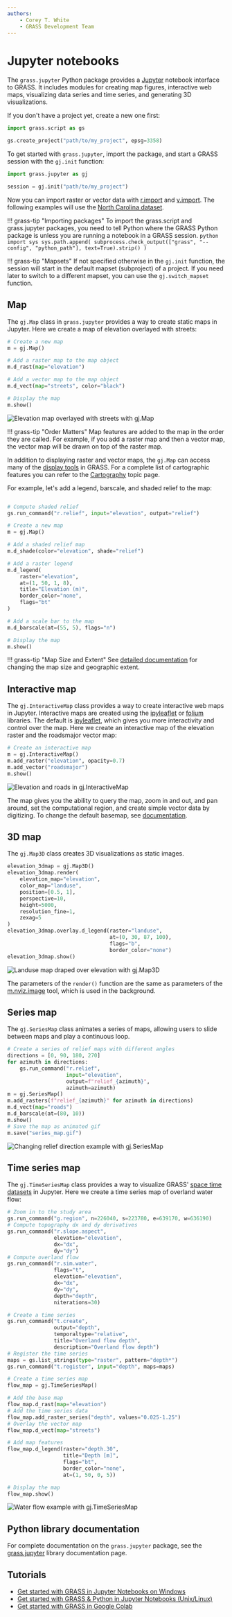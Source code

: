 ```yaml
---
authors:
    - Corey T. White
    - GRASS Development Team
---
```


# Jupyter notebooks

The `grass.jupyter` Python package provides a [Jupyter](https://jupyter.org/)
notebook interface to GRASS. It includes modules for creating map figures,
interactive web maps, visualizing data series and time series, and generating
3D visualizations.

If you don't have a project yet, create a new one first:

```python
import grass.script as gs

gs.create_project("path/to/my_project", epsg=3358)
```

To get started with `grass.jupyter`, import the package,
and start a GRASS session with the `gj.init` function:

```python
import grass.jupyter as gj

session = gj.init("path/to/my_project")
```

Now you can import raster or vector data with [r.import](r.import.md)
and [v.import](v.import.md).
The following examples will use the [North Carolina dataset](https://grass.osgeo.org/download/data/#NorthCarolinaDataset).

!!! grass-tip "Importing packages"
    <!-- markdownlint-disable-next-line MD046 -->
    To import the grass.script and grass.jupyter packages, you need to tell
    Python where the GRASS Python package is unless you are running a notebook
    in a GRASS session.
    <!-- markdownlint-disable-next-line MD046 -->
    ```python
    import sys
    sys.path.append(
        subprocess.check_output(["grass", "--config", "python_path"], text=True).strip()
    )
    ```

!!! grass-tip "Mapsets"
    If not specified otherwise in the `gj.init` function, the session will
    start in the default
    mapset (subproject) of a project. If you need later to switch to a
    different mapset, you can use the `gj.switch_mapset` function.

## Map

The `gj.Map` class in `grass.jupyter` provides a way to create static maps in Jupyter.
Here we create a map of elevation overlayed with streets:

```python
# Create a new map
m = gj.Map()

# Add a raster map to the map object
m.d_rast(map="elevation")

# Add a vector map to the map object
m.d_vect(map="streets", color="black")

# Display the map
m.show()
```

![Elevation map overlayed with streets with gj.Map](jupyter_map.png)

!!! grass-tip "Order Matters"
    <!-- markdownlint-disable-next-line MD046 -->
    Map features are added to the map in the order they are called. For example,
    if you add a raster map and then a vector map, the vector map will be drawn
    on top of the raster map.

In addition to displaying raster and vector maps, the `gj.Map` can access many
of the [display tools](display.md) in GRASS. For a complete list of cartographic
features you can refer to the [Cartography](topic_cartography.md) topic page.

For example, let's add a legend, barscale, and shaded relief to the map:

```python

# Compute shaded relief
gs.run_command("r.relief", input="elevation", output="relief")

# Create a new map
m = gj.Map()

# Add a shaded relief map
m.d_shade(color="elevation", shade="relief")

# Add a raster legend
m.d_legend(
    raster="elevation",
    at=(1, 50, 1, 8),
    title="Elevation (m)",
    border_color="none",
    flags="bt"
)

# Add a scale bar to the map
m.d_barscale(at=(55, 5), flags="n")

# Display the map
m.show()
```

!!! grass-tip "Map Size and Extent"
    See [detailed documentation](https://grass.osgeo.org/grass-stable/manuals/libpython/grass.jupyter.html#module-grass.jupyter.map)
    for changing the map size and geographic extent.

## Interactive map

The `gj.InteractiveMap` class provides a way to create interactive
web maps in Jupyter. Interactive maps are created using the
[ipyleaflet](https://ipyleaflet.readthedocs.io/en/latest/)
or [folium](https://python-visualization.github.io/folium/) libraries.
The default is [ipyleaflet](https://ipyleaflet.readthedocs.io/en/latest/),
which gives you more interactivity and control over the map. Here we create
an interactive map of the elevation raster and the roadsmajor
vector map:

```python
# Create an interactive map
m = gj.InteractiveMap()
m.add_raster("elevation", opacity=0.7)
m.add_vector("roadsmajor")
m.show()
```

![Elevation and roads in gj.InteractiveMap](jupyter_interactive_map.png)

The map gives you the ability to query the map, zoom in and out, and pan around,
set the computational region, and create simple vector data by digitizing.
To change the default basemap, see [documentation](https://grass.osgeo.org/grass-stable/manuals/libpython/grass.jupyter.html#module-grass.jupyter.interactivemap).

## 3D map

The `gj.Map3D` class creates 3D visualizations as static images.

```python
elevation_3dmap = gj.Map3D()
elevation_3dmap.render(
    elevation_map="elevation",
    color_map="landuse",
    position=[0.5, 1],
    perspective=10,
    height=5000,
    resolution_fine=1,
    zexag=5
)
elevation_3dmap.overlay.d_legend(raster="landuse",
                                 at=(0, 30, 87, 100),
                                 flags="b",
                                 border_color="none")
elevation_3dmap.show()
```

![Landuse map draped over elevation with gj.Map3D](jupyter_3d_map.png)

The parameters of the `render()` function are the same as parameters of the
[m.nviz.image](m.nviz.image.md) tool, which is used in the background.

## Series map

The `gj.SeriesMap` class animates a series of maps, allowing users to slide between
maps and play a continuous loop.

```python
# Create a series of relief maps with different angles
directions = [0, 90, 180, 270]
for azimuth in directions:
    gs.run_command("r.relief",
                   input="elevation",
                   output=f"relief_{azimuth}",
                   azimuth=azimuth)
m = gj.SeriesMap()
m.add_rasters(f"relief_{azimuth}" for azimuth in directions)
m.d_vect(map="roads")
m.d_barscale(at=(80, 10))
m.show()
# Save the map as animated gif
m.save("series_map.gif")
```

![Changing relief direction example with gj.SeriesMap](jupyter_series_map.png)

## Time series map

The `gj.TimeSeriesMap` class provides a way to visualize
GRASS' [space time datasets](temporalintro.md) in Jupyter. Here we create a time
series map of overland water flow:

```python
# Zoom in to the study area
gs.run_command("g.region", n=226040, s=223780, e=639170, w=636190)
# Compute topography dx and dy derivatives
gs.run_command("r.slope.aspect",
               elevation="elevation",
               dx="dx",
               dy="dy")
# Compute overland flow
gs.run_command("r.sim.water",
               flags="t",
               elevation="elevation",
               dx="dx",
               dy="dy",
               depth="depth",
               niterations=30)

# Create a time series
gs.run_command("t.create",
               output="depth",
               temporaltype="relative",
               title="Overland flow depth",
               description="Overland flow depth")
# Register the time series
maps = gs.list_strings(type="raster", pattern="depth*")
gs.run_command("t.register", input="depth", maps=maps)

# Create a time series map
flow_map = gj.TimeSeriesMap()

# Add the base map
flow_map.d_rast(map="elevation")
# Add the time series data
flow_map.add_raster_series("depth", values="0.025-1.25")
# Overlay the vector map
flow_map.d_vect(map="streets")

# Add map features
flow_map.d_legend(raster="depth.30",
                  title="Depth [m]",
                  flags="bt",
                  border_color="none",
                  at=(1, 50, 0, 5))

# Display the map
flow_map.show()
```

![Water flow example with gj.TimeSeriesMap](jupyter_timeseries_map.png)

## Python library documentation

For complete documentation on the `grass.jupyter` package, see the
[grass.jupyter](https://grass.osgeo.org/grass-stable/manuals/libpython/grass.jupyter.html)
library documentation page.

## Tutorials

- [Get started with GRASS in Jupyter Notebooks on Windows](https://grass-tutorials.osgeo.org/content/tutorials/get_started/JupyterOnWindows_OSGeo4W_Tutorial.html)
- [Get started with GRASS & Python in Jupyter Notebooks (Unix/Linux)](https://grass-tutorials.osgeo.org/content/tutorials/get_started/fast_track_grass_and_python.html)
- [Get started with GRASS in Google Colab](https://grass-tutorials.osgeo.org/content/tutorials/get_started/grass_gis_in_google_colab.html)
